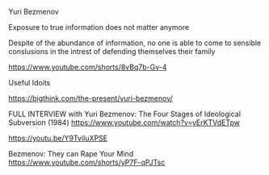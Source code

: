 

Yuri Bezmenov

Exposure to true information does not matter anymore

Despite of the abundance of information, no one is able to come to sensible conslusions in the intrest of defending themselves their family


https://www.youtube.com/shorts/8vBq7b-Gv-4


Useful Idoits



https://bigthink.com/the-present/yuri-bezmenov/

FULL INTERVIEW with Yuri Bezmenov: The Four Stages of Ideological Subversion (1984)
https://www.youtube.com/watch?v=yErKTVdETpw


https://youtu.be/Y9TviIuXPSE


Bezmenov: They can Rape Your Mind
https://www.youtube.com/shorts/yP7F-qPJTsc


